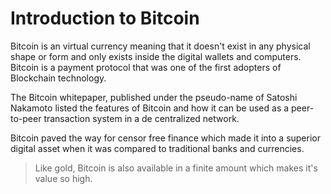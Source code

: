 # Introduction to Bitcoin
Bitcoin is an virtual currency meaning that it doesn't exist in any physical shape or form and only exists inside the digital wallets and computers. Bitcoin is a payment protocol that was one of the first adopters of Blockchain technology.

The Bitcoin whitepaper, published under the pseudo-name of Satoshi Nakamoto listed the features of Bitcoin and how it can be used as a peer-to-peer transaction system in a de centralized network.

Bitcoin paved the way for censor free finance which made it into a superior digital asset when it was compared to traditional banks and currencies.

> Like gold, Bitcoin is also available in a finite amount which makes it's value so high.


